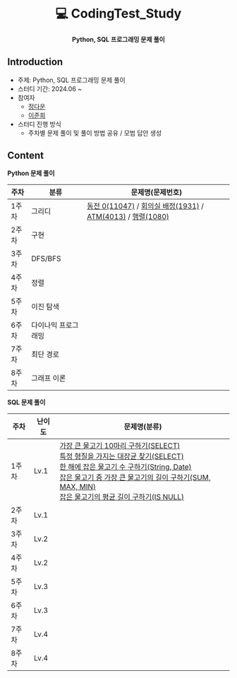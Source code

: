 <h1 align="center"> 💻 CodingTest_Study </h1>
<h4 align="center"> Python, SQL 프로그래밍 문제 풀이 </h4>

## Introduction
* 주제: Python, SQL 프로그래밍 문제 풀이
* 스터디 기간: 2024.06 ~
* 참여자
  * [정다운](https://github.com/daunJJ)
  * [이준희](https://github.com/Ijhee)
* 스터디 진행 방식
  * 주차별 문제 풀이 및 풀이 방법 공유 / 모범 답안 생성 

## Content
**Python 문제 풀이**

| 주차  | 분류 |  문제명(문제번호)  |
| --- | --- | --- |
| 1주차 |  그리디  | [동전 0(11047)](https://www.acmicpc.net/problem/11047) / [회의실 배정(1931)](https://www.acmicpc.net/problem/1931) / [ATM(4013)](https://www.acmicpc.net/problem/4013) / [행렬(1080)](https://www.acmicpc.net/problem/1080) | 
| 2주차 |  구현 |  | 
| 3주차 |  DFS/BFS  |  |
| 4주차 |  정렬 |  |
| 5주차 |  이진 탐색 |  |
| 6주차 |  다이나믹 프로그래밍 |   |
| 7주차 |  최단 경로 |   |
| 8주차 |  그래프 이론 |   |

**SQL 문제 풀이**

| 주차  | 난이도 | 문제명(분류) |
| --- | --- | --- |
| 1주차 | Lv.1 | [가장 큰 물고기 10마리 구하기(SELECT)](https://school.programmers.co.kr/learn/courses/30/lessons/298517) <br> [특정 형질을 가지는 대장균 찾기(SELECT)](https://school.programmers.co.kr/learn/courses/30/lessons/298517) <br> [한 해에 잡은 물고기 수 구하기(String, Date)](https://school.programmers.co.kr/learn/courses/30/lessons/298516) <br> [잡은 물고기 중 가장 큰 물고기의 길이 구하기(SUM, MAX, MIN)](https://school.programmers.co.kr/learn/courses/30/lessons/298515) <br> [잡은 물고기의 평균 길이 구하기(IS NULL)](https://school.programmers.co.kr/learn/courses/30/lessons/293259) | 
| 2주차 | Lv.1 | | 
| 3주차 | Lv.2 | | 
| 4주차 | Lv.2 | | 
| 5주차 | Lv.3 | | 
| 6주차 | Lv.3 | | 
| 7주차 | Lv.4 | | 
| 8주차 | Lv.4 | | 
